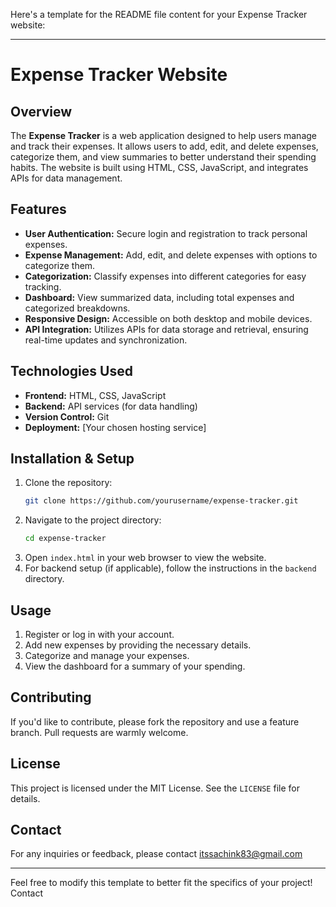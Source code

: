 Here's a template for the README file content for your Expense Tracker website:

---

# Expense Tracker Website

## Overview
The **Expense Tracker** is a web application designed to help users manage and track their expenses. It allows users to add, edit, and delete expenses, categorize them, and view summaries to better understand their spending habits. The website is built using HTML, CSS, JavaScript, and integrates APIs for data management.

## Features
- **User Authentication:** Secure login and registration to track personal expenses.
- **Expense Management:** Add, edit, and delete expenses with options to categorize them.
- **Categorization:** Classify expenses into different categories for easy tracking.
- **Dashboard:** View summarized data, including total expenses and categorized breakdowns.
- **Responsive Design:** Accessible on both desktop and mobile devices.
- **API Integration:** Utilizes APIs for data storage and retrieval, ensuring real-time updates and synchronization.

## Technologies Used
- **Frontend:** HTML, CSS, JavaScript
- **Backend:** API services (for data handling)
- **Version Control:** Git
- **Deployment:** [Your chosen hosting service]

## Installation & Setup
1. Clone the repository:
   ```bash
   git clone https://github.com/yourusername/expense-tracker.git
   ```
2. Navigate to the project directory:
   ```bash
   cd expense-tracker
   ```
3. Open `index.html` in your web browser to view the website.
4. For backend setup (if applicable), follow the instructions in the `backend` directory.

## Usage
1. Register or log in with your account.
2. Add new expenses by providing the necessary details.
3. Categorize and manage your expenses.
4. View the dashboard for a summary of your spending.

## Contributing
If you'd like to contribute, please fork the repository and use a feature branch. Pull requests are warmly welcome.

## License
This project is licensed under the MIT License. See the `LICENSE` file for details.

## Contact
For any inquiries or feedback, please contact itssachink83@gmail.com

---

Feel free to modify this template to better fit the specifics of your project!
Contact
